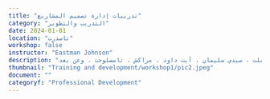```yaml
---
title: "تدريبات إدارة تصميم المشاريع"
category: "التدريب والتطوير"
date: 2024-01-01
location: "تاسدرت"
workshop: false
instructor: "Eastman Johnson"
description: "نحن نعتقد أن بناء القدرات أمر مهم لتمكين الأفراد من امتلاك المهارات والموارد اللازمة لإثارة التغيير في مجتمعاتهم. لهذا السبب ، كانت مجتمعات قوية تركز على توفير ورش عمل معتمدة لعرض الطلاب والجمعيات الشبابية التفكير الإبداعي والنقدي ، وكيفية إنشاء وإدارة وتنفيذ مشاريعهم الخاصة. لقد نفذنا ورشة عملنا في إدارة تصميم المشاريع مع شركاء في تيفلت ، سيدي سليمان ، أيت داود ، مراكش ، تامصلوحت ، وعن بعد."
thumbnail: "Training and development/workshop1/pic2.jpeg"
document: ""
categoryf: "Professional Development"
---
```

